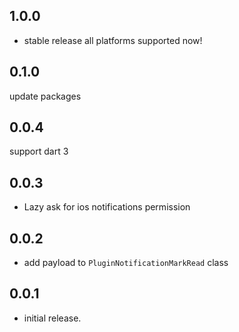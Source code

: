 ## 1.0.0
- stable release all platforms supported now!
## 0.1.0

update packages

## 0.0.4

support dart 3

## 0.0.3

* Lazy ask for ios notifications permission

## 0.0.2

* add payload to ```PluginNotificationMarkRead``` class

## 0.0.1

* initial release.
